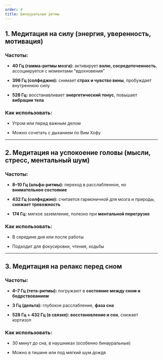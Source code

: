 ```yaml
---
order: 4
title: Бинауральные ритмы
---
```


## **1\. Медитация на силу (энергия, уверенность, мотивация)**

### **Частоты:**

-  **40 Гц (гамма-ритмы мозга):** активирует **волю, сосредоточенность**, ассоциируется с моментами "вдохновения"

-  **396 Гц (солфеджио):** снимает **страх и чувство вины**, пробуждает внутреннюю силу

-  **528 Гц:** восстанавливает **энергетический тонус**, повышает **вибрации тела**

### **Как использовать:**

-  Утром или перед важным делом

-  Можно сочетать с дыханием по Вим Хофу

---

## **2\. Медитация на успокоение головы (мысли, стресс, ментальный шум)**

### **Частоты:**

-  **8–10 Гц (альфа-ритмы):** переход в расслабленное, но **внимательное состояние**

-  **432 Гц (солфеджио):** считается гармоничной для мозга и природы, **снижает тревожность**

-  **174 Гц:** мягкое заземление, полезно при **ментальной перегрузке**

### **Как использовать:**

-  В середине дня или после работы

-  Подходит для фокусировки, чтения, ходьбы

---

## **3\. Медитация на релакс перед сном**

### **Частоты:**

-  **4–7 Гц (тета-ритмы):** погружают в **состояние между сном и бодрствованием**

-  **3 Гц (дельта):** глубокое расслабление, **фаза сна**

-  **528 Гц + 432 Гц (в связке):** **восстановление и сон**, снижает кортизол

### **Как использовать:**

-  30 минут до сна, в наушниках (особенно бинауральные)

-  Можно в тишине или под мягкий шум дождя